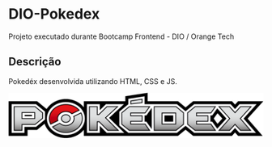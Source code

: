 # DIO-Pokedex
Projeto executado durante Bootcamp Frontend - DIO / Orange Tech
## Descrição
Pokedéx desenvolvida utilizando HTML, CSS e JS.

![logoPokemon](https://github.com/pablompamplona/DIO-Pokedex/blob/develop/assets/img/pokedex-logo.png?raw=true)

